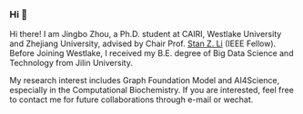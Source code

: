 ### Hi 👋
Hi there! I am Jingbo Zhou, a Ph.D. student at CAIRI, Westlake University and Zhejiang University, advised by Chair Prof. [Stan Z. Li](https://www.westlake.edu.cn/faculty/stan-zq-li.html) (IEEE Fellow). Before Joining Westlake, I received my B.E. degree of Big Data Science and Technology from Jilin University.

My research interest includes Graph Foundation Model and AI4Science, especially in the Computational Biochemistry. If you are interested, feel free to contact me for future collaborations through e-mail or wechat.


